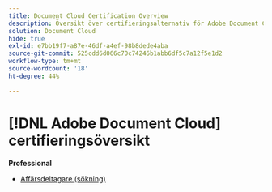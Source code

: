 ```yaml
---
title: Document Cloud Certification Overview
description: Översikt över certifieringsalternativ för Adobe Document Cloud
solution: Document Cloud
hide: true
exl-id: e7bb19f7-a87e-46df-a4ef-98b8dede4aba
source-git-commit: 525cdd6d066c70c74246b1abb6df5c7a12f5e1d2
workflow-type: tm+mt
source-wordcount: '18'
ht-degree: 44%

---
```


# [!DNL Adobe Document Cloud] certifieringsöversikt

**Professional**

* [Affärsdeltagare (sökning)](/help/certifications/adc/adc-p-business.md) <!--AD0-D106-->

